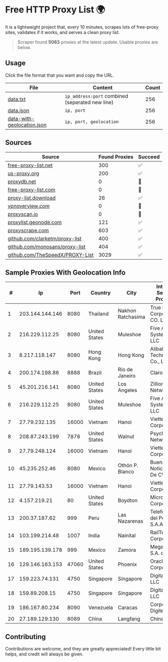 
# Free HTTP Proxy List 🌍

It is a lightweight project that, every 10 minutes, scrapes lots of free-proxy sites, validates if it works, and serves a clean proxy list.


> Scraper found **5083** proxies at the latest update. Usable proxies are below.

## Usage

Click the file format that you want and copy the URL.


|File|Content|Count|
|----|-------|-----|
|[data.txt](https://raw.githubusercontent.com/themiralay/Proxy-List-World/master/data.txt)|`ip_address:port` combined (seperated new line)|256|
|[data.json](https://raw.githubusercontent.com/themiralay/Proxy-List-World/master/data.json)|`ip, port`|256|
|[data-with-geolocation.json](https://raw.githubusercontent.com/themiralay/Proxy-List-World/master/data-with-geolocation.json)|`ip, port, geolocation`|256|

## Sources

|Source|Found Proxies|Succeed|
|------|-------------|-------|
|[free-proxy-list.net](https://free-proxy-list.net)|300|✅|
|[us-proxy.org](https://www.us-proxy.org)|200|✅|
|[proxydb.net](http://proxydb.net)|0|🚫|
|[free-proxy-list.com](https://free-proxy-list.com/?page=&port=&type%5B%5D=http&type%5B%5D=https&up_time=0&search=Search)|0|🚫|
|[proxy-list.download](https://www.proxy-list.download/HTTP)|26|✅|
|[vpnoverview.com](https://vpnoverview.com/privacy/anonymous-browsing/free-proxy-servers)|0|🚫|
|[proxyscan.io](https://www.proxyscan.io)|0|🚫|
|[proxylist.geonode.com](https://proxylist.geonode.com/api/proxy-list?limit=300&page=1&sort_by=lastChecked&sort_type=desc&protocols=http,https)|121|✅|
|[proxyscrape.com](https://api.proxyscrape.com/v2/?request=displayproxies&protocol=http&timeout=10000&country=all&ssl=all&anonymity=all)|603|✅|
|[github.com/clarketm/proxy-list](https://raw.githubusercontent.com/clarketm/proxy-list/master/proxy-list-raw.txt)|400|✅|
|[github.com/monosans/proxy-list](https://raw.githubusercontent.com/monosans/proxy-list/main/proxies/http.txt)|404|✅|
|[github.com/TheSpeedX/PROXY-List](https://raw.githubusercontent.com/TheSpeedX/PROXY-List/master/http.txt)|3029|✅|


## Sample Proxies With Geolocation Info

|#|Ip|Port|Country|City|Internet Service Provider|
|-|--|----|-------|----|-------------------------|
|1|203.144.144.146|8080|Thailand|Nakhon Ratchasima|True Internet Corporation CO. Ltd.|
|2|216.229.112.25|8080|United States|Muleshoe|Five Area Systems, LLC|
|3|8.217.118.147|8080|Hong Kong|Hong Kong|Alibaba (US) Technology Co., Ltd.|
|4|200.174.198.86|8888|Brazil|Rio de Janeiro|Claro S.A|
|5|45.201.216.141|8080|United States|Los Angeles|Zillion Network Inc.|
|6|216.229.112.25|8080|United States|Muleshoe|Five Area Systems, LLC|
|7|27.79.232.135|16000|Vietnam|Hanoi|Viettel Corporation|
|8|208.87.243.199|7878|United States|Walnut|Psychz Networks|
|9|27.79.248.124|16000|Vietnam|Hanoi|Viettel Corporation|
|10|45.235.252.46|8080|Mexico|Othón P. Blanco|Buenas Noticias SA De CV|
|11|27.79.143.53|16000|Vietnam|Hanoi|Viettel Corporation|
|12|4.157.219.21|80|United States|Boydton|Microsoft Corporation|
|13|200.37.187.62|999|Peru|Las Nazarenas|Telefonica del Peru S.A.A.|
|14|103.199.214.48|1007|India|Nainital|RailTel Corporation|
|15|189.195.139.178|999|Mexico|Zamora|Mega Cable, S.A. de C.V.|
|16|129.146.163.153|47060|United States|Phoenix|Oracle Corporation|
|17|159.223.74.131|4750|Singapore|Singapore|DigitalOcean, LLC|
|18|159.89.208.15|4750|Singapore|Singapore|DigitalOcean, LLC|
|19|186.167.80.234|8090|Venezuela|Caracas|Corporacion Digitel C.A|
|20|27.189.129.130|8089|China|Langfang|Chinanet|



## Contributing

Contributions are welcome, and they are greatly appreciated! Every
little bit helps, and credit will always be given.

